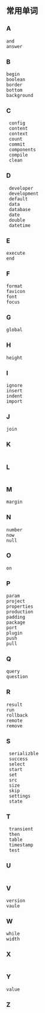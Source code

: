 ## 常用单词

### A

```
and
answer
```

### B

```
begin
boolean
border
bottom
background
```

### C

```
 config
 content
 context
 count
 commit
 components
 compile
 clean
```

### D

```
 developer
 development
 default
 data
 database
 date
 double
 datetime
```

### E

```
execute
end
```

### F

```
format
favicon
font
focus
```

### G

```
global
```

### H

```
height
```

### I

```
ignore
insert
indent
import
```

### J

```
join

```

### K

```

```

### L

```

```

### M

```
margin
```

### N

```
number
now
null
```

### O

```
on

```

### P

```
param
project
properties
production
padding
package
port
plugin
push
pull
```

### Q

```
query
question
```

### R

```
result
run
rollback
remote
remove
```

### S

```
 serializble
 success
 select
 start
 set
 src
 size
 skip
 settings
 state
```

### T

```
 transient
 then
 table
 timestamp
 test
```

### U

```

```

### V

```
version
vaule
```

### W

```
while
width
```

### X

```

```

### Y

```
value

```

### Z

```

```
